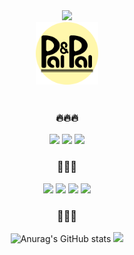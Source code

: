 <div align="center">
<!-- header -->
 

<img src="https://capsule-render.vercel.app/api?type=venom&height=300&color=gradient&text=GoGyoonGa&fontColor=ffffff&fontSize=60&textBg=false" />

<div align="center">
<img src="palnpal_logo.png" style="width:100px;"/>
</div>

  <br>
  <h3> 🔥🔥🔥</h3>
    <img src="https://img.shields.io/badge/-PalNPal-critical?style=flat&logoColor=white"/>
    <img src="https://img.shields.io/badge/-Blender-critical?style=flat&logo=Blender&logoColor=white"/>
    <img src="https://img.shields.io/badge/-Unity-critical?style=flat&logo=Unity&logoColor=white"/>
    <h3> 💫💫💫</h3>
    <img src="https://img.shields.io/badge/Java-f8bbd0?style=flat-square&logo=java&logoColor=white"/>
    <img src="https://img.shields.io/badge/JavaScript-f8bbd0?style=flat&logo=JavaScript&logoColor=white"/>
    <img src="https://img.shields.io/badge/Dart-9cf?style=flat&logo=dart&logoColor=white"/>
    <img src="https://img.shields.io/badge/Flutter-9cf?style=flat&logo=flutter&logoColor=white"/>
  
  <br>
</div>
<div align="center"; float: right;>
  <h3> 💎💎💎 </h3>
  
  ![Anurag's GitHub stats](https://github-readme-stats.vercel.app/api?username=gogyoonga&show_icons=true&theme=buefy)
  <img src="https://github-readme-stats.vercel.app/api/top-langs/?username=gogyoonga&exclude_repo=dkssud8150.github.io&layout=compact&theme=buefy" />
</div>

